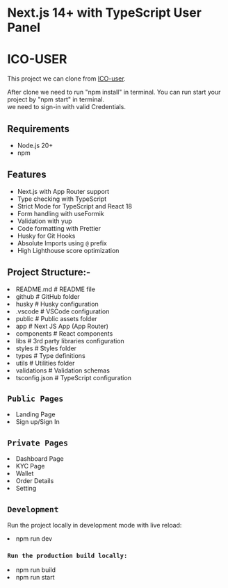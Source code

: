 # Next.js 14+ with TypeScript User Panel

# ICO-USER

This project we can clone from [ICO-user](http://repo.antiersolutions.com/ico-micro-services/ico-next-ui/ico-user-next-ui).

After clone we need to run "npm install" in terminal.
You can run start your project by "npm start" in terminal.<br />
we need to sign-in with valid Credentials.

## Requirements

- Node.js 20+
- npm

## Features

- Next.js with App Router support
- Type checking with TypeScript
- Strict Mode for TypeScript and React 18
- Form handling with useFormik
- Validation with yup
- Code formatting with Prettier
- Husky for Git Hooks
- Absolute Imports using `@` prefix
- High Lighthouse score optimization

## Project Structure:-

<li>README.md # README file</li>
<li>github # GitHub folder</li>
<li>husky # Husky configuration</li>
<li>.vscode # VSCode configuration</li>
<li>public # Public assets folder</li>
<li>app # Next JS App (App Router)</li>
<li>components # React components</li>
<li>libs # 3rd party libraries configuration</li>
<li>styles # Styles folder</li>
<li>types # Type definitions</li>
<li>utils # Utilities folder</li>
<li>validations # Validation schemas</li>
<li>tsconfig.json # TypeScript configuration</li>

## `Public Pages`

<li>Landing Page</li>
<li>Sign up/Sign In</li>

## `Private Pages`

<li>Dashboard Page</li>
<li>KYC Page</li>
<li>Wallet</li>
<li>Order Details</li>
<li>Setting</li>

## `Development`

Run the project locally in development mode with live reload:

<li>npm run dev</li>

### `Run the production build locally:`

<li>npm run build</li> 
<li>npm run start</li>
